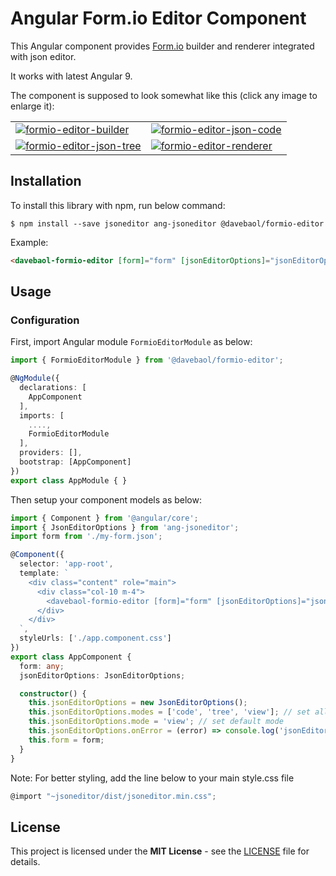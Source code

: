 # Angular Form.io Editor Component

This Angular component provides [Form.io](https://www.form.io/) builder and renderer integrated with json editor. 

It works with latest Angular 9.

The component is supposed to look somewhat like this (click any image to enlarge it):
<table>
<tr>
    <td><a target="_blank" href="https://user-images.githubusercontent.com/2366334/81509000-d8d34500-9307-11ea-8d0d-a7cf2da5c7c0.png"><img src="https://user-images.githubusercontent.com/2366334/81509000-d8d34500-9307-11ea-8d0d-a7cf2da5c7c0.png" alt="formio-editor-builder"></img></a></td>
    <td><a target="_blank" href="https://user-images.githubusercontent.com/2366334/81509005-e5f03400-9307-11ea-9c26-61b027f4062d.png"><img src="https://user-images.githubusercontent.com/2366334/81509005-e5f03400-9307-11ea-9c26-61b027f4062d.png" alt="formio-editor-json-code"></img></a></td>
</tr>
<tr>
    <td><a target="_blank" href="https://user-images.githubusercontent.com/2366334/81509007-e983bb00-9307-11ea-864f-3a0cdbe8192c.png"><img src="https://user-images.githubusercontent.com/2366334/81509007-e983bb00-9307-11ea-864f-3a0cdbe8192c.png" alt="formio-editor-json-tree"></img></a></td>
    <td><a target="_blank" href="https://user-images.githubusercontent.com/2366334/81509008-edafd880-9307-11ea-8485-ee82ac05e248.png"><img src="https://user-images.githubusercontent.com/2366334/81509008-edafd880-9307-11ea-8485-ee82ac05e248.png" alt="formio-editor-renderer"></img></a></td>
</tr>
</table>

## Installation

To install this library with npm, run below command:
```
$ npm install --save jsoneditor ang-jsoneditor @davebaol/formio-editor
```

Example:

```html
<davebaol-formio-editor [form]="form" [jsonEditorOptions]="jsonEditorOptions"></davebaol-formio-editor>
```

## Usage

### Configuration

First, import Angular module `FormioEditorModule` as below:

```ts
import { FormioEditorModule } from '@davebaol/formio-editor'; 

@NgModule({
  declarations: [
    AppComponent
  ],
  imports: [
    ....,
    FormioEditorModule
  ],
  providers: [],
  bootstrap: [AppComponent]
})
export class AppModule { }
```
Then setup your component models as below:

```ts
import { Component } from '@angular/core';
import { JsonEditorOptions } from 'ang-jsoneditor';
import form from './my-form.json';

@Component({
  selector: 'app-root',
  template: `
    <div class="content" role="main">
      <div class="col-10 m-4">
        <davebaol-formio-editor [form]="form" [jsonEditorOptions]="jsonEditorOptions"></davebaol-formio-editor>
      </div>
    </div>
  `,
  styleUrls: ['./app.component.css']
})
export class AppComponent {
  form: any;
  jsonEditorOptions: JsonEditorOptions;

  constructor() {
    this.jsonEditorOptions = new JsonEditorOptions();
    this.jsonEditorOptions.modes = ['code', 'tree', 'view']; // set allowed modes
    this.jsonEditorOptions.mode = 'view'; // set default mode
    this.jsonEditorOptions.onError = (error) => console.log('jsonEditorOptions.onError:', error);
    this.form = form;
  }
}
```
Note: For better styling, add the line below to your main style.css file

```js
@import "~jsoneditor/dist/jsoneditor.min.css";
```

## License

This project is licensed under the **MIT License** - see the [LICENSE](LICENSE) file for details.

